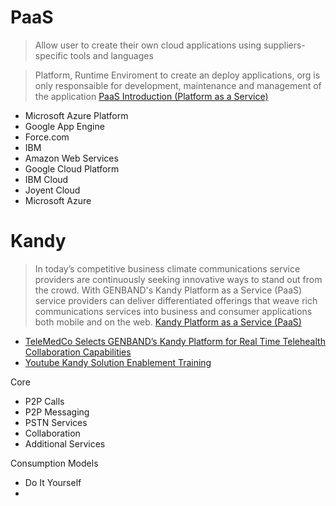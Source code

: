 # PaaS

> Allow user to create their own cloud applications using suppliers-specific tools and languages

> Platform, Runtime Enviroment to create an deploy applications, org is only responsaible for development, maintenance and management of the application [PaaS Introduction (Platform as a Service)](https://www.youtube.com/watch?v=lcIEBTBmtcI)

- Microsoft Azure Platform
- Google App Engine
- Force.com
- IBM
- Amazon Web Services
- Google Cloud Platform
- IBM Cloud
- Joyent Cloud
- Microsoft Azure

# Kandy

> In today’s competitive business climate communications service providers are continuously seeking innovative ways to stand out from the crowd. With GENBAND's Kandy Platform as a Service (PaaS) service providers can deliver differentiated offerings that weave rich communications services into business and consumer applications both mobile and on the web. [Kandy Platform as a Service (PaaS)](https://www.genband.com/solutions/communications-service-providers/embedded-communications/kandy-platform-service-paas)

- [TeleMedCo Selects GENBAND’s Kandy Platform for Real Time Telehealth Collaboration Capabilities](http://www.prweb.com/releases/2016/05/prweb13383381.htm)
- [Youtube Kandy Solution Enablement Training](https://www.youtube.com/watch?v=XldaK6AN0nk&list=PLC8FWy5GuodltloKMmHdUyCf6zwt9oDLs)

Core

- P2P Calls
- P2P Messaging
- PSTN Services
- Collaboration
- Additional Services

Consumption Models

- Do It Yourself
- 